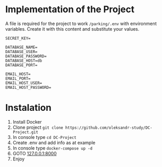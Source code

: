 # Implementation of the Project

A file is required for the project to work `/parking/.env` with environment variables.
Create it with this content and substitute your values.

```dotenv
SECRET_KEY=

DATABASE_NAME=
DATABASE_USER=
DATABASE_PASSWORD=
DATABASE_HOST=db
DATABASE_PORT=

EMAIL_HOST=
EMAIL_PORT=
EMAIL_HOST_USER=
EMAIL_HOST_PASSWORD=
```

# Instalation
1. Install Docker
2. Clone project
```git clone https://github.com/oleksandr-study/DC-Project.git```
4. In console type
```cd DC-Project```
5. Create .env and add info as at example
6. In console type
```docker-compose up -d```
7. GOTO [127.0.0.1:8000](http://127.0.0.1:8000/)
8. Enjoy
